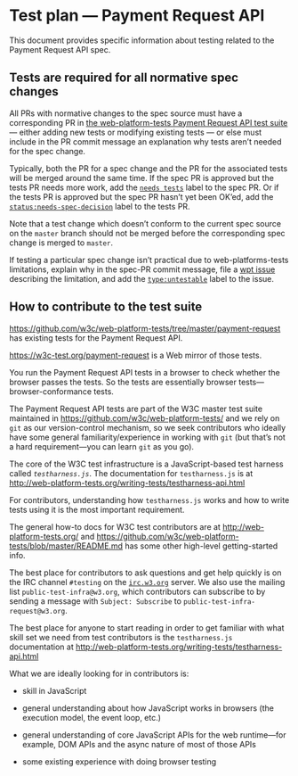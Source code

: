 # Test plan — Payment Request API

This document provides specific information about testing related to the
Payment Request API spec.

## Tests are required for all normative spec changes

All PRs with normative changes to the spec source must have a corresponding PR in
[the web-platform-tests Payment Request API test suite](https://github.com/w3c/web-platform-tests/tree/master/payment-request)
— either adding new tests or modifying existing tests — or else must include in the PR
commit message an explanation why tests aren’t needed for the spec change.

Typically, both the PR for a spec change and the PR for the associated tests will be merged
around the same time. If the spec PR is approved but the tests PR needs more work, add the
[`needs tests`](https://w3c.github.io/spec-labels.html) label to the spec PR. Or if the
tests PR is approved but the spec PR hasn’t yet been OK’ed, add the
[`status:needs-spec-decision`](https://github.com/w3c/web-platform-tests/issues?utf8=%E2%9C%93&q=label%3Astatus%3Aneeds-spec-decision%20)
label to the tests PR.

Note that a test change which doesn’t conform to the current spec source on the `master`
branch should not be merged before the corresponding spec change is merged to `master`.

If testing a particular spec change isn’t practical due to web-platforms-tests limitations,
explain why in the spec-PR commit message, file a
[wpt issue](https://github.com/w3c/web-platform-tests/issues)
describing the limitation, and add the
[`type:untestable`](https://github.com/w3c/web-platform-tests/issues?utf8=%E2%9C%93&q=label%3Atype%3Auntestable%20)
label to the issue.

## How to contribute to the test suite

https://github.com/w3c/web-platform-tests/tree/master/payment-request
has existing tests for the Payment Request API.

https://w3c-test.org/payment-request is a Web mirror of those tests.

You run the Payment Request API tests in a browser to check whether the browser
passes the tests. So the tests are essentially browser tests—browser-conformance tests.

The Payment Request API tests are part of the W3C master test suite
maintained in https://github.com/w3c/web-platform-tests/ and we rely on `git` as
our version-control mechanism, so we seek contributors who ideally have
some general familiarity/experience in working with `git` (but that’s not a
hard requirement—you can learn `git` as you go).

The core of the W3C test infrastructure is a JavaScript-based test harness called
 _`testharness.js`_. The documentation for `testharness.js` is at
http://web-platform-tests.org/writing-tests/testharness-api.html

For contributors, understanding how `testharness.js` works and how to write
tests using it is the most important requirement.

The general how-to docs for W3C test contributors are at
http://web-platform-tests.org/ and
https://github.com/w3c/web-platform-tests/blob/master/README.md has
some other high-level getting-started info.

The best place for contributors to ask questions and get help quickly is
on the IRC channel `#testing` on the [`irc.w3.org`](http://irc.w3.org/)
server. We also use the mailing list `public-test-infra@w3.org`, which
contributors can subscribe to by sending a message with `Subject: Subscribe`
to `public-test-infra-request@w3.org`.

The best place for anyone to start reading in order to get familiar with
what skill set we need from test contributors is the `testharness.js`
documentation at
http://web-platform-tests.org/writing-tests/testharness-api.html

What we are ideally looking for in contributors is:

- skill in JavaScript

- general understanding about how JavaScript works in browsers (the
  execution model, the event loop, etc.)

- general understanding of core JavaScript APIs for the web runtime—for
  example, DOM APIs and the async nature of most of those APIs

- some existing experience with doing browser testing
